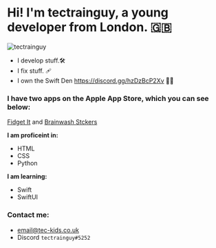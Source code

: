# Hi! I'm tectrainguy, a young developer from London. :uk:
![tectrainguy](https://en.gravatar.com/userimage/177662690/cb927268156b060539df8dffa63b9212.jpg)

- I develop stuff.🛠️ 
- I fix stuff. 🩹 
- I own the Swift Den https://discord.gg/hzDzBcP2Xv ✍🏼


### I have two apps on the Apple App Store, which you can see below:

[Fidget It](https://apps.apple.com/gb/app/fidget-it/id1585662299) and [Brainwash Stckers](https://apps.apple.com/gb/app/brainwash-stickers/id1586463943?app=messages)

**I am proficeint in:**

- HTML
- CSS
- Python

**I am learning:**

- Swift
- SwiftUI

### Contact me:
- email@tec-kids.co.uk
- Discord `tectrainguy#5252`


